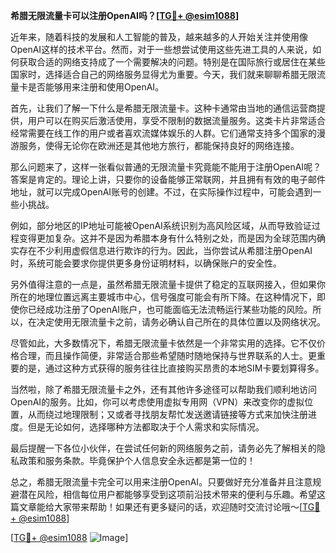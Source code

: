 **希腊无限流量卡可以注册OpenAI吗？[[TG💪+ @esim1088](https://t.me/s/esim1088)]**

近年来，随着科技的发展和人工智能的普及，越来越多的人开始关注并使用像OpenAI这样的技术平台。然而，对于一些想尝试使用这些先进工具的人来说，如何获取合适的网络支持成了一个需要解决的问题。特别是在国际旅行或居住在某些国家时，选择适合自己的网络服务显得尤为重要。今天，我们就来聊聊希腊无限流量卡是否能够用来注册和使用OpenAI。

首先，让我们了解一下什么是希腊无限流量卡。这种卡通常由当地的通信运营商提供，用户可以在购买后激活使用，享受不限制的数据流量服务。这类卡片非常适合经常需要在线工作的用户或者喜欢流媒体娱乐的人群。它们通常支持多个国家的漫游服务，使得无论你在欧洲还是其他地方旅行，都能保持良好的网络连接。

那么问题来了，这样一张看似普通的无限流量卡究竟能不能用于注册OpenAI呢？答案是肯定的。理论上讲，只要你的设备能够正常联网，并且拥有有效的电子邮件地址，就可以完成OpenAI账号的创建。不过，在实际操作过程中，可能会遇到一些小挑战。

例如，部分地区的IP地址可能被OpenAI系统识别为高风险区域，从而导致验证过程变得更加复杂。这并不是因为希腊本身有什么特别之处，而是因为全球范围内确实存在不少利用虚假信息进行欺诈的行为。因此，当你尝试从希腊注册OpenAI时，系统可能会要求你提供更多身份证明材料，以确保账户的安全性。

另外值得注意的一点是，虽然希腊无限流量卡提供了稳定的互联网接入，但如果你所在的地理位置远离主要城市中心，信号强度可能会有所下降。在这种情况下，即使你已经成功注册了OpenAI账户，也可能面临无法流畅运行某些功能的风险。所以，在决定使用无限流量卡之前，请务必确认自己所在的具体位置以及网络状况。

尽管如此，大多数情况下，希腊无限流量卡依然是一个非常实用的选择。它不仅价格合理，而且操作简便，非常适合那些希望随时随地保持与世界联系的人士。更重要的是，通过这种方式获得的服务往往比直接购买昂贵的本地SIM卡要划算得多。

当然啦，除了希腊无限流量卡之外，还有其他许多途径可以帮助我们顺利地访问OpenAI的服务。比如，你可以考虑使用虚拟专用网（VPN）来改变你的虚拟位置，从而绕过地理限制；又或者寻找朋友帮忙发送邀请链接等方式来加快注册进度。但是无论如何，选择哪种方法都取决于个人需求和实际情况。

最后提醒一下各位小伙伴，在尝试任何新的网络服务之前，请务必先了解相关的隐私政策和服务条款。毕竟保护个人信息安全永远都是第一位的！

总之，希腊无限流量卡完全可以用来注册OpenAI。只要做好充分准备并且注意规避潜在风险，相信每位用户都能够享受到这项前沿技术带来的便利与乐趣。希望这篇文章能给大家带来帮助！如果还有更多疑问的话，欢迎随时交流讨论哦～[[TG💪+ @esim1088](https://t.me/s/esim1088)]

[[TG💪+ @esim1088](https://t.me/s/esim1088) ![Image](https://i.postimg.cc/4NQfJmqS/Snipaste-2025-05-13-00-14-12.png)]